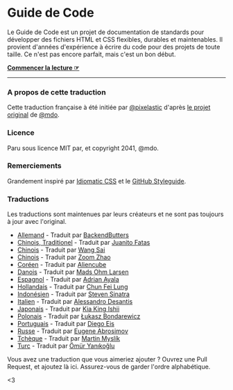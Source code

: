 # Guide de Code

Le Guide de Code est un projet de documentation de standards pour développer
des fichiers HTML et CSS flexibles, durables et maintenables. Il provient
d'années d'expérience à écrire du code pour des projets de toute taille. Ce
n'est pas encore parfait, mais c'est un bon début.

**[Commencer la lecture ☞](http://pixelastic.github.io/code-guide)**

---

### A propos de cette traduction

Cette traduction française à été initiée par
[@pixelastic](https://twitter.com/pixelastic) d'après [le projet
original](http://codeguide.co/) de
[@mdo](https://twitter.com/mdo).

### Licence

Paru sous licence MIT par, et copyright 2041, @mdo.

### Remerciements

Grandement inspiré par [Idiomatic CSS](https://github.com/necolas/idiomatic-css) et le [GitHub Styleguide](http://github.com/styleguide).

### Traductions

Les traductions sont maintenues par leurs créateurs et ne sont pas toujours
à jour avec l'original.

- [Allemand](http://BackendButters.github.io/code-guide/) - Traduit par [BackendButters](https://github.com/BackendButters)
- [Chinois, Traditionel](http://juanitofatas.github.io/code-guide/) - Traduit par [Juanito Fatas](https://github.com/JuanitoFatas)
- [Chinois](http://codeguide.bootcss.com/) - Traduit par [Wang Sai](https://github.com/wangsai)
- [Chinois](http://zoomzhao.github.io/code-guide/) - Traduit par [Zoom Zhao](https://github.com/ZoomZhao)
- [Coréen](http://code-guide.aliencube.org/) - Traduit par [Aliencube](https://github.com/aliencube)
- [Danois](http://ohm.sh/code-guide/) - Traduit par [Mads Ohm Larsen](https://github.com/omegahm)
- [Espagnol](http://adrianayala.mx/code-guide/es/) - Traduit par [Adrian Ayala](http://adrianayala.mx/)
- [Hollandais](http://chunfeilung.github.io/code-guide/) - Traduit par [Chun Fei Lung](https://github.com/chunfeilung)
- [Indonésien](http://diagramatics.github.io/code-guide-id) - Traduit par [Steven Sinatra](http://diagramatics.me)
- [Italien](http://alessandro1997.github.io/code-guide/) - Traduit par [Alessandro Desantis](https://github.com/alessandro1997)
- [Japonais](http://kia-king.com/code-guide/) - Traduit par [Kia King Ishii](https://github.com/kiaking)
- [Polonais](http://bondarewicz.github.io/code-guide/) - Traduit par [Łukasz Bondarewicz](https://github.com/bondarewicz)
- [Portuguais](http://diegoeis.github.io/code-guide/) - Traduit par [Diego Eis](http://tableless.com.br/)
- [Russe](http://sadcitizen.github.io/code-guide/) - Traduit par [Eugene Abrosimov](https://github.com/sadcitizen)
- [Tchèque](http://smedzlatko.github.io/) - Traduit par [Martin Myslík](https://github.com/Smedzlatko)
- [Turc](http://kod-rehberi.hayatbiralem.com/) - Traduit par [Ömür Yanıkoğlu](http://hayatbiralem.com/)

Vous avez une traduction que vous aimeriez ajouter ? Ouvrez une Pull Request,
et ajoutez là ici. Assurez-vous de garder l'ordre alphabétique.

<3
